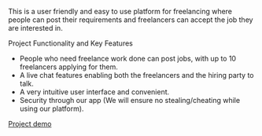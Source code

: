 This is a user friendly and easy to use platform for freelancing where people can post their requirements and
freelancers can accept the job they are interested in.

Project Functionality and Key Features
* People who need freelance work done can post jobs, with up to 10 freelancers applying for them.
* A live chat features enabling both the freelancers and the hiring party to talk.
* A very intuitive user interface and convenient.
* Security through our app (We will ensure no stealing/cheating while using our platform).

[Project demo](https://youtu.be/YYKiquIiLZ4)

